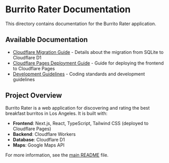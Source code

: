 # Burrito Rater Documentation

This directory contains documentation for the Burrito Rater application.

## Available Documentation

- [Cloudflare Migration Guide](./CLOUDFLARE_MIGRATION.md) - Details about the migration from SQLite to Cloudflare D1
- [Cloudflare Pages Deployment Guide](./CLOUDFLARE_PAGES.md) - Guide for deploying the frontend to Cloudflare Pages
- [Development Guidelines](./CURSOR_RULES.md) - Coding standards and development guidelines

## Project Overview

Burrito Rater is a web application for discovering and rating the best breakfast burritos in Los Angeles. It is built with:

- **Frontend**: Next.js, React, TypeScript, Tailwind CSS (deployed to Cloudflare Pages)
- **Backend**: Cloudflare Workers
- **Database**: Cloudflare D1
- **Maps**: Google Maps API

For more information, see the [main README](../README.md) file. 